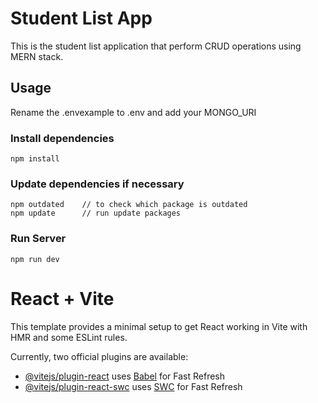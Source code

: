 # Student List App

This is the student list application that perform CRUD operations using MERN stack.

## Usage

Rename the .envexample to .env and add your MONGO_URI

### Install dependencies

```
npm install
```

### Update dependencies if necessary

```
npm outdated    // to check which package is outdated
npm update      // run update packages
```

### Run Server

```
npm run dev
```

# React + Vite

This template provides a minimal setup to get React working in Vite with HMR and some ESLint rules.

Currently, two official plugins are available:

- [@vitejs/plugin-react](https://github.com/vitejs/vite-plugin-react/blob/main/packages/plugin-react/README.md) uses [Babel](https://babeljs.io/) for Fast Refresh
- [@vitejs/plugin-react-swc](https://github.com/vitejs/vite-plugin-react-swc) uses [SWC](https://swc.rs/) for Fast Refresh
